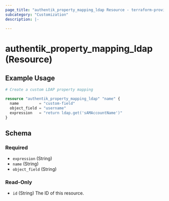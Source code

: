 ```yaml
---
page_title: "authentik_property_mapping_ldap Resource - terraform-provider-authentik"
subcategory: "Customization"
description: |-
  
---
```


# authentik_property_mapping_ldap (Resource)



## Example Usage

```terraform
# Create a custom LDAP property mapping

resource "authentik_property_mapping_ldap" "name" {
  name         = "custom-field"
  object_field = "username"
  expression   = "return ldap.get('sAMAccountName')"
}
```

<!-- schema generated by tfplugindocs -->
## Schema

### Required

- `expression` (String)
- `name` (String)
- `object_field` (String)

### Read-Only

- `id` (String) The ID of this resource.


